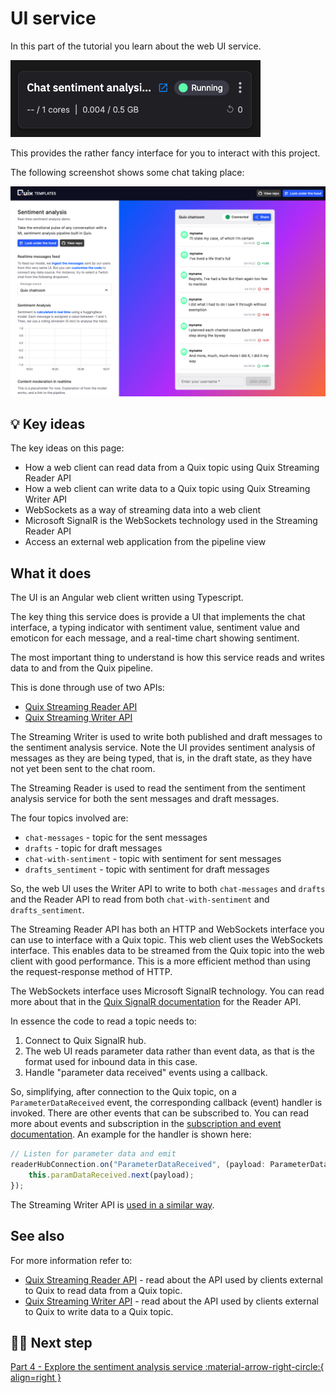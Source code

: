 # UI service

In this part of the tutorial you learn about the web UI service. 

![Web UI pipeline](./images/web-ui-pipeline-segment.png)

This provides the rather fancy interface for you to interact with this project.

The following screenshot shows some chat taking place:

![image processing web UI](./images/running-ui.png)

## 💡 Key ideas

The key ideas on this page:

* How a web client can read data from a Quix topic using Quix Streaming Reader API
* How a web client can write data to a Quix topic using Quix Streaming Writer API
* WebSockets as a way of streaming data into a web client
* Microsoft SignalR is the WebSockets technology used in the Streaming Reader API
* Access an external web application from the pipeline view

## What it does

The UI is an Angular web client written using Typescript.

The key thing this service does is provide a UI that implements the chat interface, a typing indicator with sentiment value, sentiment value and emoticon for each message, and a real-time chart showing sentiment.

The most important thing to understand is how this service reads and writes data to and from the Quix pipeline. 

This is done through use of two APIs:

* [Quix Streaming Reader API](../../../apis/streaming-reader-api/index.md)
* [Quix Streaming Writer API](../../../apis/streaming-writer-api/index.md) 

The Streaming Writer is used to write both published and draft messages to the sentiment analysis service. Note the UI provides sentiment analysis of messages as they are being typed, that is, in the draft state, as they have not yet been sent to the chat room.

The Streaming Reader is used to read the sentiment from the sentiment analysis service for both the sent messages and draft messages.

The four topics involved are:

* `chat-messages` - topic for the sent messages
* `drafts` - topic for draft messages
* `chat-with-sentiment` - topic with sentiment for sent messages
* `drafts_sentiment` - topic with sentiment for draft messages

So, the web UI uses the Writer API to write to both `chat-messages` and `drafts` and the Reader API to read from both `chat-with-sentiment` and `drafts_sentiment`.

The Streaming Reader API has both an HTTP and WebSockets interface you can use to interface with a Quix topic. This web client uses the WebSockets interface. This enables data to be streamed from the Quix topic into the web client with good performance. This is a more efficient method than using the request-response method of HTTP.

The WebSockets interface uses Microsoft SignalR technology. You can read more about that in the [Quix SignalR documentation](../../../apis/streaming-reader-api/signalr.md) for the Reader API.

In essence the code to read a topic needs to:

1. Connect to Quix SignalR hub.
2. The web UI reads parameter data rather than event data, as that is the format used for inbound data in this case.
3. Handle "parameter data received" events using a callback.

So, simplifying, after connection to the Quix topic, on a `ParameterDataReceived` event, the corresponding callback (event) handler is invoked. There are other events that can be subscribed to. You can read more about events and subscription in the [subscription and event documentation](../../../apis/streaming-reader-api/subscriptions.md). An example for the handler is shown here:

``` typescript
// Listen for parameter data and emit
readerHubConnection.on("ParameterDataReceived", (payload: ParameterData) => {
    this.paramDataReceived.next(payload);
});
```

The Streaming Writer API is [used in a similar way](../../../apis/streaming-writer-api/signalr.md).

## See also

For more information refer to:

* [Quix Streaming Reader API](../../../apis/streaming-reader-api/index.md) - read about the API used by clients external to Quix to read data from a Quix topic.
* [Quix Streaming Writer API](../../../apis/streaming-writer-api/index.md) - read about the API used by clients external to Quix to write data to a Quix topic.

## 🏃‍♀️ Next step

[Part 4 - Explore the sentiment analysis service :material-arrow-right-circle:{ align=right }](sentiment-analysis-service.md)
